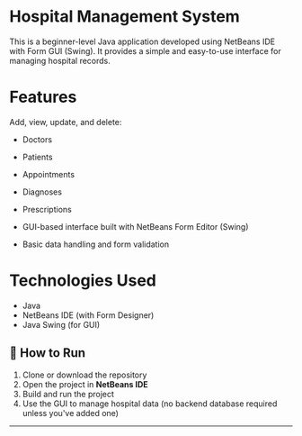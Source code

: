 #  Hospital Management System
This is a beginner-level Java application developed using NetBeans IDE with Form GUI (Swing). It provides a simple and easy-to-use interface for managing hospital records.

# Features
Add, view, update, and delete:
  - Doctors
  - Patients
  - Appointments
  - Diagnoses
  - Prescriptions

-  GUI-based interface built with NetBeans Form Editor (Swing)
-  Basic data handling and form validation

# Technologies Used

- Java
- NetBeans IDE (with Form Designer)
- Java Swing (for GUI)

## 🚀 How to Run

1. Clone or download the repository
2. Open the project in **NetBeans IDE**
3. Build and run the project
4. Use the GUI to manage hospital data (no backend database required unless you've added one)

---


